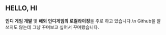 ## HELLO, HI
**인디 게임 개발** 및 **해외 인디게임의 로컬라이징**을 주로 하고 있습니다.\n
Github을 잘 쓰지도 않는데 그냥 꾸며보고 싶어서 꾸며봤습니다.


<!--
**eocnd1116/eocnd1116** is a ✨ _special_ ✨ repository because its `README.md` (this file) appears on your GitHub profile.

Here are some ideas to get you started:

- 🔭 I’m currently working on ...
- 🌱 I’m currently learning ...
- 👯 I’m looking to collaborate on ...
- 🤔 I’m looking for help with ...
- 💬 Ask me about ...
- 📫 How to reach me: ...
- 😄 Pronouns: ...
- ⚡ Fun fact: ...
-->
